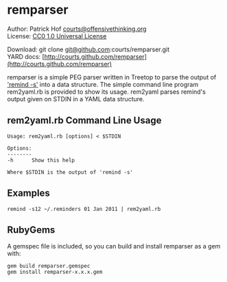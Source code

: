 remparser
=========

Author:      Patrick Hof <courts@offensivethinking.org>  
License:     [CC0 1.0 Universal License](http://creativecommons.org/publicdomain/zero/1.0/legalcode)

Download:    git clone git@github.com:courts/remparser.git  
YARD docs:   [http://courts.github.com/remparser](http://courts.github.com/remparser)

remparser is a simple PEG parser written in Treetop to parse the output of
['remind -s'](http://www.roaringpenguin.com/products/remind) into a data
structure. The simple command line program rem2yaml.rb is provided to show its
usage. rem2yaml parses remind's output given on STDIN in a YAML data structure.

rem2yaml.rb Command Line Usage
---------------------------

    Usage: rem2yaml.rb [options] < $STDIN

    Options:
    --------
    -h      Show this help

    Where $STDIN is the output of 'remind -s'


Examples
--------

    remind -s12 ~/.reminders 01 Jan 2011 | rem2yaml.rb

RubyGems
--------

A gemspec file is included, so you can build and install remparser as a gem with:

    gem build remparser.gemspec
    gem install remparser-x.x.x.gem
